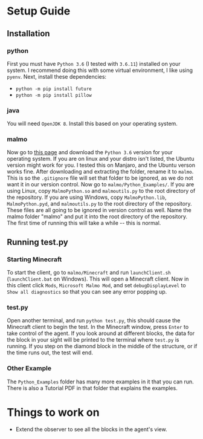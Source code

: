 # Setup Guide

## Installation

### python

First you must have `Python 3.6` (I tested with `3.6.11`) installed on your system. I recommend doing this with some virtual environment, I like using `pyenv`. Next, install these dependencies:

* `python -m pip install future`
* `python -m pip install pillow`

### java

You will need `OpenJDK 8`. Install this based on your operating system. 

### malmo

Now go to [this page](https://github.com/microsoft/malmo/releases/tag/0.37.0) and download the `Python 3.6` version for your operating system. If you are on linux and your distro isn't listed, the Ubuntu version might work for you. I tested this on Manjaro, and the Ubuntu verson works fine. After downloading and extracting the folder, rename it to `malmo`. This is so the `.gitignore` file will set that folder to be ignored, as we do not want it in our version control. Now go to `malmo/Python_Examples/`. If you are using Linux, copy `MalmoPython.so` and `malmoutils.py` to the root directory of the repository. If you are using Windows, copy `MalmoPython.lib`, `MalmoPython.pyd`, and `malmoutils.py` to the root directory of the repository. These files are all going to be ignored in version control as well. Name the malmo folder "malmo" and put it into the root directory of the repository. The first time of running this will take a while -- this is normal.

## Running test.py

### Starting Minecraft

To start the client, go to `malmo/Minecraft` and run `launchClient.sh` (`launchClient.bat` on Windows). This will open a Minecraft client. Now in this client click `Mods`, `Microsoft Malmo Mod`, and set `debugDisplayLevel` to `Show all diagnostics` so that you can see any error popping up.

### test.py

Open another terminal, and run `python test.py`, this should cause the Minecraft client to begin the test. In the Minecraft window, press `Enter` to take control of the agent. If you look around at different blocks, the data for the block in your sight will be printed to the terminal where `test.py` is running. If you step on the diamond block in the middle of the structure, or if the time runs out, the test will end.

### Other Example

The `Python_Examples` folder has many more examples in it that you can run. There is also a Tutorial PDF in that folder that explains the examples.

# Things to work on

* Extend the observer to see all the blocks in the agent's view.
